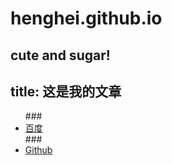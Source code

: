 # henghei.github.io
cute and sugar!
---
title: 这是我的文章
---
<ul>
  ### <li><a href="http://baidu.com">百度</a></li>
 ###<li><a href='http://github.com'>Github</a></li>
 </ul>

